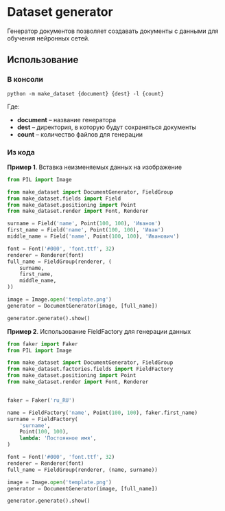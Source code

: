 # Dataset generator

Генератор документов позволяет создавать документы с данными для обучения нейронных сетей.

## Использование

### В консоли

    python -m make_dataset {document} {dest} -l {count}

Где:

- **document** – название генератора
- **dest** – директория, в которую будут сохраняться документы
- **count** – количество файлов для генерации

### Из кода

**Пример 1**. Вставка неизменяемых данных на изображение

```python
from PIL import Image

from make_dataset import DocumentGenerator, FieldGroup
from make_dataset.fields import Field
from make_dataset.positioning import Point
from make_dataset.render import Font, Renderer

surname = Field('name', Point(100, 100), 'Иванов')
first_name = Field('name', Point(100, 100), 'Иван')
middle_name = Field('name', Point(100, 100), 'Иванович')

font = Font('#000', 'font.ttf', 32)
renderer = Renderer(font)
full_name = FieldGroup(renderer, (
    surname,
    first_name,
    middle_name,
))

image = Image.open('template.png')
generator = DocumentGenerator(image, [full_name])

generator.generate().show()
```

**Пример 2**. Использование FieldFactory для генерации данных

```python
from faker import Faker
from PIL import Image

from make_dataset import DocumentGenerator, FieldGroup
from make_dataset.factories.fields import FieldFactory
from make_dataset.positioning import Point
from make_dataset.render import Font, Renderer


faker = Faker('ru_RU')

name = FieldFactory('name', Point(100, 100), faker.first_name)
surname = FieldFactory(
    'surname',
    Point(100, 100),
    lambda: 'Постоянное имя',
)

font = Font('#000', 'font.ttf', 32)
renderer = Renderer(font)
full_name = FieldGroup(renderer, (name, surname))

image = Image.open('template.png')
generator = DocumentGenerator(image, [full_name])

generator.generate().show()
```
